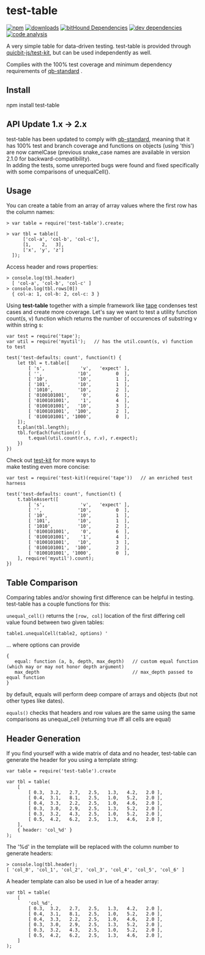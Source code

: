 # test-table

[![npm][npm-image]][npm-link]
[![downloads][downloads-image]][npm-link]
[![bitHound Dependencies][proddep-image]][proddep-link]
[![dev dependencies][devdep-image]][devdep-link]
[![code analysis][code-image]][code-link]

[npm-image]:       https://img.shields.io/npm/v/test-table.svg
[downloads-image]: https://img.shields.io/npm/dm/test-table.svg
[npm-link]:        https://npmjs.org/package/test-table
[proddep-image]:   https://www.bithound.io/github/quicbit-js/test-table/badges/dependencies.svg
[proddep-link]:    https://www.bithound.io/github/quicbit-js/test-table/master/dependencies/npm
[devdep-image]:    https://www.bithound.io/github/quicbit-js/test-table/badges/devDependencies.svg
[devdep-link]:     https://www.bithound.io/github/quicbit-js/test-table/master/dependencies/npm
[code-image]:      https://www.bithound.io/github/quicbit-js/test-table/badges/code.svg
[code-link]:       https://www.bithound.io/github/quicbit-js/test-table

A very simple table for data-driven testing.  test-table is provided through
[quicbit-js/test-kit](http://github.com/quicbit-js/test-kit), but can be 
used independently as well.

Complies with the 100% test coverage and minimum dependency requirements of 
[qb-standard](http://github.com/quicbit-js/qb-standard) . 

## Install

npm install test-table

## API Update 1.x -> 2.x

test-table has been updated to comply 
with [qb-standard](http://github.com/quicbit-js/qb-standard), meaning that
it has 100% test and branch coverage and functions on objects (using 'this') 
are now camelCase (previous snake_case names are available in version 2.1.0 for 
backward-compatibility).  
In adding the tests, some unreported 
bugs were found and fixed specifically with some comparisons of unequalCell().


## Usage

You can create a table from an array of array values where the first 
row has the column names:

    > var table = require('test-table').create;
    
    > var tbl = table([
          ['col-a', 'col-b', 'col-c'],
          [1,    2,   3],
          ['x', 'y', 'z']
      ]);
     
Access header and rows properties:

    > console.log(tbl.header)
      [ 'col-a', 'col-b', 'col-c' ]
    > console.log(tbl.rows[0])
      { col-a: 1, col-b: 2, col-c: 3 }    

Using **test-table** together with a simple framework like [tape](https://github.com/substack/tape) condenses test cases 
and create more coverage.  Let's say we want to test a utility function count(s, v) function which 
returns the number of occurences of substring v within string s:

    var test = require('tape');     
    var util = require('myutil');   // has the util.count(s, v) function to test

    test('test-defaults: count', function(t) {
        let tbl = t.table([
            [ 's',             'v',   'expect' ],
            [ '',             '10',         0  ],
            [ '10',           '10',         1  ],
            [ '101',          '10',         1  ],
            [ '1010',         '10',         2  ],
            [ '0100101001',    '0',         6  ],
            [ '0100101001',    '1',         4  ],
            [ '0100101001',   '10',         3  ],
            [ '0100101001',  '100',         2  ],
            [ '0100101001', '1000',         0  ],
        ]);
        t.plan(tbl.length);
        tbl.forEach(function(r) {
            t.equal(util.count(r.s, r.v), r.expect);
        })
    })

    
Check out [test-kit](http://github.com/quicbit-js/test-kit) for more ways to  
make testing even more concise:

    var test = require('test-kit)(require('tape'))   // an enriched test harness 

    test('test-defaults: count', function(t) {
        t.tableAssert([
            [ 's',             'v',   'expect' ],
            [ '',             '10',         0  ],
            [ '10',           '10',         1  ],
            [ '101',          '10',         1  ],
            [ '1010',         '10',         2  ],
            [ '0100101001',    '0',         6  ],
            [ '0100101001',    '1',         4  ],
            [ '0100101001',   '10',         3  ],
            [ '0100101001',  '100',         2  ],
            [ '0100101001', '1000',         0  ],
        ], require('myutil').count);
    })


## Table Comparison

Comparing tables and/or showing first difference can be helpful in testing.  test-table
has a couple functions for this:


<code>unequal_cell()</code> returns the <code>\[row, col\]</code> location of the first differing 
cell value found between two given tables:

    table1.unequalCell(table2, options) '
    
... where options can provide

    {
       equal: function (a, b, depth, max_depth)   // custom equal function (which may or may not honor depth argument)
       max_depth                                  // max_depth passed to equal function
    }

by default, equals will perform deep compare of arrays and objects (but not other types like dates).


<code>equals()</code> checks that headers and row values are the same using the same
comparisons as unequal_cell (returning true iff all cells are equal)

## Header Generation

If you find yourself with a wide matrix of data and no header, test-table can generate
the header for you using a template string:

    var table = require('test-table').create
    
    var tbl = table(
        [
            [ 0.3,  3.2,   2.7,   2.5,   1.3,   4.2,   2.0 ],
            [ 0.4,  3.1,   8.1,   2.5,   1.0,   5.2,   2.0 ],
            [ 0.4,  3.3,   2.2,   2.5,   1.0,   4.6,   2.0 ],
            [ 0.3,  3.0,   2.9,   2.5,   1.3,   5.2,   2.0 ],
            [ 0.3,  3.2,   4.3,   2.5,   1.0,   5.2,   2.0 ],
            [ 0.5,  4.2,   6.2,   2.5,   1.3,   4.6,   2.0 ],
        ], 
        { header: 'col_%d' }
    );
    
The '%d' in the template will be replaced with the column number to generate headers:

    > console.log(tbl.header);
    [ 'col_0', 'col_1', 'col_2', 'col_3', 'col_4', 'col_5', 'col_6' ]

A header template can also be used in lue of a header array:

    var tbl = table(
        [
            'col_%d',
            [ 0.3,  3.2,   2.7,   2.5,   1.3,   4.2,   2.0 ],
            [ 0.4,  3.1,   8.1,   2.5,   1.0,   5.2,   2.0 ],
            [ 0.4,  3.3,   2.2,   2.5,   1.0,   4.6,   2.0 ],
            [ 0.3,  3.0,   2.9,   2.5,   1.3,   5.2,   2.0 ],
            [ 0.3,  3.2,   4.3,   2.5,   1.0,   5.2,   2.0 ],
            [ 0.5,  4.2,   6.2,   2.5,   1.3,   4.6,   2.0 ],
        ] 
    );
